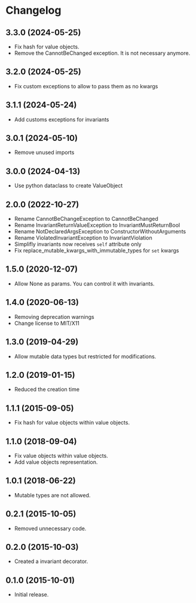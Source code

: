 # Changelog

## 3.3.0 (2024-05-25)

- Fix hash for value objects.
- Remove the CannotBeChanged exception. It is not necessary anymore.

## 3.2.0 (2024-05-25)

- Fix custom exceptions to allow to pass them as no kwargs

## 3.1.1 (2024-05-24)

- Add customs exceptions for invariants

## 3.0.1 (2024-05-10)

- Remove unused imports

## 3.0.0 (2024-04-13)

- Use python dataclass to create ValueObject

## 2.0.0 (2022-10-27)

- Rename CannotBeChangeException to CannotBeChanged
- Rename InvariantReturnValueException to InvariantMustReturnBool
- Rename NotDeclaredArgsException to ConstructorWithoutArguments
- Rename ViolatedInvariantException to InvariantViolation
- Simplifly invariants now receives `self` attribute only
- Fix replace_mutable_kwargs_with_immutable_types for `set` kwargs

## 1.5.0 (2020-12-07)

- Allow None as params. You can control it with invariants.

## 1.4.0 (2020-06-13)

- Removing deprecation warnings
- Change license to MIT/X11

## 1.3.0 (2019-04-29)

- Allow mutable data types but restricted for modifications.

## 1.2.0 (2019-01-15)

- Reduced the creation time

## 1.1.1 (2015-09-05)

- Fix hash for value objects within value objects.

## 1.1.0 (2018-09-04)

- Fix value objects within value objects.
- Add value objects representation.

## 1.0.1 (2018-06-22)

- Mutable types are not allowed.

## 0.2.1 (2015-10-05)

- Removed unnecessary code.

## 0.2.0 (2015-10-03)

- Created a invariant decorator.

## 0.1.0 (2015-10-01)

- Initial release.
